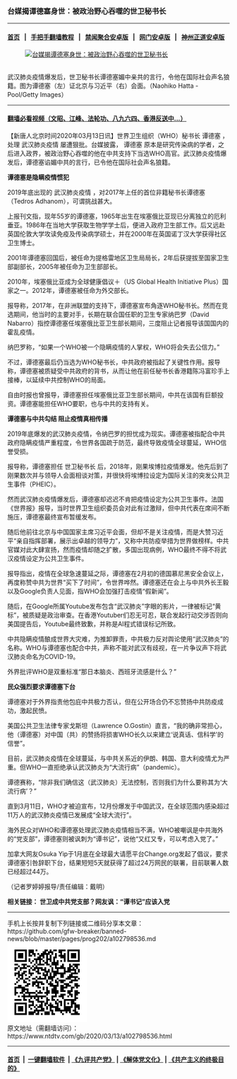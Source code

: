 ### 台媒揭谭德塞身世：被政治野心吞噬的世卫秘书长
------------------------

#### [首页](https://github.com/gfw-breaker/banned-news/blob/master/README.md) &nbsp;&nbsp;|&nbsp;&nbsp; [手把手翻墙教程](https://github.com/gfw-breaker/guides/wiki) &nbsp;&nbsp;|&nbsp;&nbsp; [禁闻聚合安卓版](https://github.com/gfw-breaker/bn-android) &nbsp;&nbsp;|&nbsp;&nbsp; [网门安卓版](https://github.com/oGate2/oGate) &nbsp;&nbsp;|&nbsp;&nbsp; [神州正道安卓版](https://github.com/SzzdOgate/update) 



<div><div class="featured_image">
 <a href="https://i.ntdtv.com/assets/uploads/2020/03/GettyImages-1196987003-2.jpg" target="_blank">
  <figure>
   <img alt="台媒揭谭德塞身世：被政治野心吞噬的世卫秘书长" src="https://i.ntdtv.com/assets/uploads/2020/03/GettyImages-1196987003-2-800x450.jpg"/>
  </figure><br/>
 </a>
 <span class="caption">
  武汉肺炎疫情爆发后，世卫秘书长谭德塞媚中亲共的言行，令他在国际社会声名狼籍。图为谭德塞（左）证北京与习近平（右）会面。（Naohiko Hatta - Pool/Getty Images）
 </span>
</div>
</div><hr/>

#### [翻墙必看视频（文昭、江峰、法轮功、八九六四、香港反送中...）](https://github.com/gfw-breaker/banned-news/blob/master/pages/link3.md)

<div><div class="post_content" itemprop="articleBody">
 <p>
  【新唐人北京时间2020年03月13日讯】世界卫生组织（WHO）秘书长
  <ok href="https://www.ntdtv.com/gb/谭德塞.htm">
   谭德塞
  </ok>
  ，处理
  <ok href="https://www.ntdtv.com/gb/442749.htm">
   武汉肺炎疫情
  </ok>
  屡遭狠批。台媒披露，
  <ok href="https://www.ntdtv.com/gb/谭德塞.htm">
   谭德塞
  </ok>
  原本是研究传染病的学者，之后进入政界，被政治野心吞噬的他在中共支持下当选WHO高官。武汉肺炎疫情爆发后，谭德塞谄媚中共的言行，已令他在国际社会声名狼籍。
 </p>
 <p>
  <strong>
   谭德塞是隐瞒疫情惯犯
  </strong>
 </p>
 <p>
  2019年底出现的
  <ok href="https://www.ntdtv.com/gb/442749.htm">
   武汉肺炎疫情
  </ok>
  ，对2017年上任的首位非籍秘书长谭德塞（Tedros Adhanom），可谓挑战甚大。
 </p>
 <p>
  上报刊文指，现年55岁的谭德塞，1965年出生在埃塞俄比亚现已分离独立的厄利垂亚。1986年在当地大学获取生物学学士后，便进入政府卫生部工作。后又远赴英国伦敦大学攻读免疫及传染病学硕士，并在2000年在英国诺丁汉大学获得社区卫生博士。
 </p>
 <p>
  2001年谭德塞回国后，被任命为提格雷地区卫生局局长，2年后获提拔至国家卫生部副部长，2005年被任命为卫生部部长。
 </p>
 <p>
  2010年，埃塞俄比亚成为全球健康倡议＋（US Global Health Initiative Plus）国家之一。2012年，谭德塞被任命为外交部长。
 </p>
 <p>
  报导称，2017年，在非洲联盟的支持下，谭德塞宣布角逐WHO秘书长。然而在竞选期间，他当时的主要对手，长期在联合国任职的卫生专家纳巴罗（David Nabarro）指控谭德塞任埃塞俄比亚卫生部长期间，三度阻止记者报导该国国内的霍乱疫情。
 </p>
 <p>
  纳巴罗称，“如果一个WHO被一个隐瞒疫情的人掌权，WHO将会失去公信力。”
 </p>
 <p>
  不过，谭德塞最后仍当选为WHO秘书长，中共政府被指起了关键性作用。报导称，谭德塞被质疑受中共政府的背书，从而让他在前任秘书长香港籍陈冯富珍手上接棒，以延续中共控制WHO的局面。
 </p>
 <p>
  自由时报也曾报导，谭德塞担任埃塞俄比亚卫生部长期间，中共在该国有巨额投资。谭德塞能担任WHO要职，也与中共的支持有关。
 </p>
 <p>
  <strong>
   谭德塞与中共勾结 阻止疫情真相传播
  </strong>
 </p>
 <p>
  2019年底爆发的武汉肺炎疫情，令纳巴罗的担忧成为现实。谭德塞被指配合中共政府隐瞒疫情严重程度，令世界各国疏于防范，最终导致疫情全球蔓延，WHO信誉受损。
 </p>
 <p>
  报导称，谭德塞担任
  <ok href="https://www.ntdtv.com/gb/世卫秘书长.htm">
   世卫秘书长
  </ok>
  后，2018年，刚果埃博拉疫情爆发。他先后到了刚果数次并与领导人会面相谈对策，并很快将埃博拉设定为国际关注的突发公共卫生事件（PHEIC）。
 </p>
 <p>
  然而武汉肺炎疫情爆发后，谭德塞却迟迟不肯把疫情设定为公共卫生事件。法国《世界报》报导，当时世界卫生组织委员会对此有过激辩，但中共代表在席间不断施压，谭德塞最终宣布暂缓发布。
 </p>
 <p>
  随后他前往北京与中国国家主席习近平会面，但却不是关注疫情，而是大赞习近平“亲自指挥部署，展示出卓越的领导力”，又称中共防疫举措为世界做榜样。中共官媒对此大肆宣扬，然而疫情却随之扩散，多国出现病例，WHO最终不得不将武汉疫情设定为公共卫生事件。
  <div class="video_fit_container">
  </div>
 </p>
 <p>
  报导指出，疫情在全球急速蔓延之际，谭德塞在2月初的德国慕尼黑安全会议上，再度称赞中共为世界“买下了时间”，令世界哗然。谭德塞还在会上与中共外长王毅以及Google负责人见面，指WHO会加强打击疫情“假新闻”。
 </p>
 <p>
  随后，在Google所属Youtube发布包含“武汉肺炎”字眼的影片，一律被标记“黄标”，被质疑是政治审查。在香港Youtuber们忍无可忍，联合发起行动交涉否则向美国提告后，Youtube最终致歉，并称是AI程式错误标记所致。
 </p>
 <p>
  中共隐瞒疫情酿成世界大灾难，为推卸罪责，中共极力反对舆论使用“武汉肺炎”的名称。WHO与谭德塞也配合中共，声称不能对武汉有歧视，在一片争议声下将武汉肺炎命名为COVID-19。
 </p>
 <p>
  外界批评WHO是双重标准“那日本脑炎、西班牙流感是什么？”
 </p>
 <p>
  <strong>
   民众强烈要求谭德塞下台
  </strong>
 </p>
 <p>
  谭德塞对于外界指责他包庇中共极力否认，但在公开场合仍不忘赞扬中共防疫成功，激起民愤。
 </p>
 <p>
  美国公共卫生法律专家戈斯坦（Lawrence O.Gostin）直言，“我的确非常担心，他（谭德塞）对中国（共）的赞扬将损害WHO长久以来建立‘说真话、信科学’的信誉”。
 </p>
 <p>
  目前，武汉肺炎疫情在全球蔓延，与中共关系近的伊朗、韩国、意大利疫情尤为严重。但WHO一直拒绝承认武汉肺炎为“大流行病”（pandemic）。
 </p>
 <p>
  谭德赛称，“除非我们确信这（武汉肺炎）无法控制，否则我们为什么要称其为‘大流行病’？”
 </p>
 <p>
  直到3月11日，WHO才被迫宣布，12月份爆发于中国武汉，在全球范围内感染超过11万人的武汉肺炎疫情已发展成“全球大流行”。
 </p>
 <p>
  海外民众对WHO和谭德塞处理武汉肺炎疫情相当不满，WHO被嘲讽是中共海外的“党支部”，谭德塞则被讽刺为“谭书记”，说他“又红又专，可以考虑入党了。”
 </p>
 <p>
  加拿大网友Osuka Yip于1月底在全球最大请愿平台Change.org发起了倡议，要求谭德塞引咎辞职下台，结果短短5天就获得了超过24万网民的联署，目前联署人数已经超过44万。
 </p>
 <p>
  （记者罗婷婷报导/责任编辑：戴明）
 </p>
 <p>
  <strong>
   相关链接：
   <ok href="https://ntdtv.com/gb/2020/03/10/a102796126.html">
    世卫成中共党支部？网友讽：“谭书记”应该入党
   </ok>
  </strong>
 </p>
 <div class="single_ad">
 </div>
</div>
</div>
<hr/>
手机上长按并复制下列链接或二维码分享本文章：<br/>
https://github.com/gfw-breaker/banned-news/blob/master/pages/prog202/a102798536.md <br/>
<a href='https://github.com/gfw-breaker/banned-news/blob/master/pages/prog202/a102798536.md'><img src='https://github.com/gfw-breaker/banned-news/blob/master/pages/prog202/a102798536.md.png'/></a> <br/>
原文地址（需翻墙访问）：https://www.ntdtv.com/gb/2020/03/13/a102798536.html


------------------------
#### [首页](https://github.com/gfw-breaker/banned-news/blob/master/README.md) &nbsp;|&nbsp; [一键翻墙软件](https://github.com/gfw-breaker/nogfw/blob/master/README.md) &nbsp;| [《九评共产党》](https://github.com/gfw-breaker/9ping.md/blob/master/README.md#九评之一评共产党是什么) | [《解体党文化》](https://github.com/gfw-breaker/jtdwh.md/blob/master/README.md) | [《共产主义的终极目的》](https://github.com/gfw-breaker/gczydzjmd.md/blob/master/README.md)


<img src='http://gfw-breaker.win/banned-news/pages/prog202/a102798536.md' width='0px' height='0px'/>